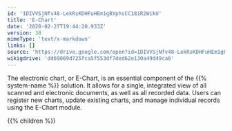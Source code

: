 ```yaml
---
id: '1DIVVSjNfv48-LekRsKDHFuHEm1gBYphsCC18iR2WikU'
title: 'E-Chart'
date: '2020-02-27T19:44:20.933Z'
version: 38
mimeType: 'text/x-markdown'
links: []
source: 'https://drive.google.com/open?id=1DIVVSjNfv48-LekRsKDHFuHEm1gBYphsCC18iR2WikU'
wikigdrive: 'dd69069d725fca5f553df7ded62e130a49d49ca6'
---
```

The electronic chart, or E-Chart, is an essential component of the {{% system-name %}} solution. It allows for a single, integrated view of all scanned and electronic documents, as well as all recorded data. Users can register new charts, update existing charts, and manage individual records using the E-Chart module.

{{% children %}}
